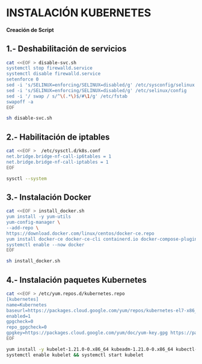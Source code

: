 # INSTALACIÓN KUBERNETES

#### Creación de Script

## 1.- Deshabilitación de servicios
```sh 
cat <<EOF > disable-svc.sh
systemctl stop firewalld.service
systemctl disable firewalld.service
setenforce 0
sed -i 's/SELINUX=enforcing/SELINUX=disabled/g' /etc/sysconfig/selinux
sed -i 's/SELINUX=enforcing/SELINUX=disabled/g' /etc/selinux/config
sed -i '/ swap / s/^\(.*\)$/#\1/g' /etc/fstab
swapoff -a
EOF
```

```sh
sh disable-svc.sh
```
## 2.- Habilitación de iptables
```sh 
cat <<EOF >  /etc/sysctl.d/k8s.conf
net.bridge.bridge-nf-call-ip6tables = 1
net.bridge.bridge-nf-call-iptables = 1
EOF
```

```sh
sysctl --system
```
## 3.- Instalación Docker  

```sh 
cat <<EOF > install_docker.sh
yum install -y yum-utils
yum-config-manager \
--add-repo \
https://download.docker.com/linux/centos/docker-ce.repo
yum install docker-ce docker-ce-cli containerd.io docker-compose-plugin -y
systemctl enable --now docker
EOF
```
```sh
sh install_docker.sh
```

## 4.- Instalación paquetes Kubernetes
```sh
cat <<EOF > /etc/yum.repos.d/kubernetes.repo
[kubernetes]
name=Kubernetes
baseurl=https://packages.cloud.google.com/yum/repos/kubernetes-el7-x86_64
enabled=1
gpgcheck=0
repo_gpgcheck=0
gpgkey=https://packages.cloud.google.com/yum/doc/yum-key.gpg https://packages.cloud.google.com/yum/doc/rpm-package-key.gpg
EOF
```
```sh
yum install -y kubelet-1.21.0-0.x86_64 kubeadm-1.21.0-0.x86_64 kubectl-1.21.0-0.x86_64  
systemctl enable kubelet && systemctl start kubelet

```
